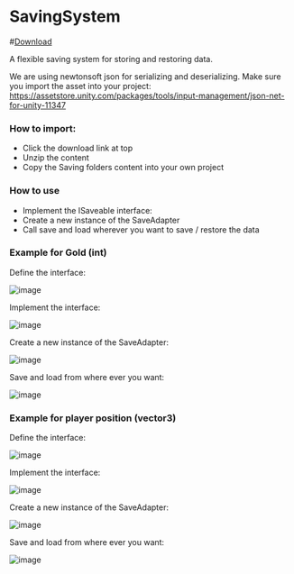 # SavingSystem
#[Download](https://github.com/Alex-Rynkowski/SavingSystem/archive/refs/heads/main.zip)

A flexible saving system for storing and restoring data.

We are using newtonsoft json for serializing and deserializing. Make sure you import the asset into your project:
https://assetstore.unity.com/packages/tools/input-management/json-net-for-unity-11347

### **How to import:**
* Click the download link at top
* Unzip the content
* Copy the Saving folders content into your own project


### **How to use**

* Implement the ISaveable interface:
* Create a new instance of the SaveAdapter
* Call save and load wherever you want to save / restore the data

### **Example for Gold (int)**

Define the interface:

![image](https://user-images.githubusercontent.com/66161323/116825545-191e7980-ab90-11eb-9e56-579eab422ed0.png)


Implement the interface:

![image](https://user-images.githubusercontent.com/66161323/116825630-6569b980-ab90-11eb-9046-d83bca7bb5e3.png)


Create a new instance of the SaveAdapter:

![image](https://user-images.githubusercontent.com/66161323/116825716-b2e62680-ab90-11eb-8d4f-a55d230f039a.png)


Save and load from where ever you want:

![image](https://user-images.githubusercontent.com/66161323/116825893-9a2a4080-ab91-11eb-9a38-8777374c5f04.png)





### **Example for player position (vector3)**

Define the interface:

![image](https://user-images.githubusercontent.com/66161323/116825600-466b2780-ab90-11eb-86d5-78776023cc5c.png)

Implement the interface:

![image](https://user-images.githubusercontent.com/66161323/116825819-28ea8d80-ab91-11eb-96be-98a244caed48.png)

Create a new instance of the SaveAdapter:

![image](https://user-images.githubusercontent.com/66161323/116825709-a95cbe80-ab90-11eb-965e-03cfd9ccda36.png)

Save and load from where ever you want:

![image](https://user-images.githubusercontent.com/66161323/116825893-9a2a4080-ab91-11eb-9a38-8777374c5f04.png)
